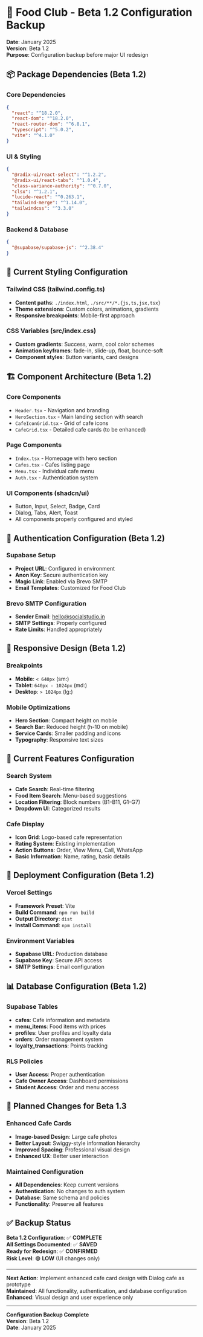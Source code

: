 # 🔧 Food Club - Beta 1.2 Configuration Backup

**Date**: January 2025  
**Version**: Beta 1.2  
**Purpose**: Configuration backup before major UI redesign

## 📦 **Package Dependencies (Beta 1.2)**

### **Core Dependencies**
```json
{
  "react": "^18.2.0",
  "react-dom": "^18.2.0",
  "react-router-dom": "^6.8.1",
  "typescript": "^5.0.2",
  "vite": "^4.1.0"
}
```

### **UI & Styling**
```json
{
  "@radix-ui/react-select": "^1.2.2",
  "@radix-ui/react-tabs": "^1.0.4",
  "class-variance-authority": "^0.7.0",
  "clsx": "^1.2.1",
  "lucide-react": "^0.263.1",
  "tailwind-merge": "^1.14.0",
  "tailwindcss": "^3.3.0"
}
```

### **Backend & Database**
```json
{
  "@supabase/supabase-js": "^2.38.4"
}
```

## 🎨 **Current Styling Configuration**

### **Tailwind CSS (tailwind.config.ts)**
- **Content paths**: `./index.html`, `./src/**/*.{js,ts,jsx,tsx}`
- **Theme extensions**: Custom colors, animations, gradients
- **Responsive breakpoints**: Mobile-first approach

### **CSS Variables (src/index.css)**
- **Custom gradients**: Success, warm, cool color schemes
- **Animation keyframes**: fade-in, slide-up, float, bounce-soft
- **Component styles**: Button variants, card designs

## 🏗️ **Component Architecture (Beta 1.2)**

### **Core Components**
- `Header.tsx` - Navigation and branding
- `HeroSection.tsx` - Main landing section with search
- `CafeIconGrid.tsx` - Grid of cafe icons
- `CafeGrid.tsx` - Detailed cafe cards (to be enhanced)

### **Page Components**
- `Index.tsx` - Homepage with hero section
- `Cafes.tsx` - Cafes listing page
- `Menu.tsx` - Individual cafe menu
- `Auth.tsx` - Authentication system

### **UI Components (shadcn/ui)**
- Button, Input, Select, Badge, Card
- Dialog, Tabs, Alert, Toast
- All components properly configured and styled

## 🔐 **Authentication Configuration (Beta 1.2)**

### **Supabase Setup**
- **Project URL**: Configured in environment
- **Anon Key**: Secure authentication key
- **Magic Link**: Enabled via Brevo SMTP
- **Email Templates**: Customized for Food Club

### **Brevo SMTP Configuration**
- **Sender Email**: hello@socialstudio.in
- **SMTP Settings**: Properly configured
- **Rate Limits**: Handled appropriately

## 📱 **Responsive Design (Beta 1.2)**

### **Breakpoints**
- **Mobile**: `< 640px` (sm:)
- **Tablet**: `640px - 1024px` (md:)
- **Desktop**: `> 1024px` (lg:)

### **Mobile Optimizations**
- **Hero Section**: Compact height on mobile
- **Search Bar**: Reduced height (h-10 on mobile)
- **Service Cards**: Smaller padding and icons
- **Typography**: Responsive text sizes

## 🎯 **Current Features Configuration**

### **Search System**
- **Cafe Search**: Real-time filtering
- **Food Item Search**: Menu-based suggestions
- **Location Filtering**: Block numbers (B1-B11, G1-G7)
- **Dropdown UI**: Categorized results

### **Cafe Display**
- **Icon Grid**: Logo-based cafe representation
- **Rating System**: Existing implementation
- **Action Buttons**: Order, View Menu, Call, WhatsApp
- **Basic Information**: Name, rating, basic details

## 🚀 **Deployment Configuration (Beta 1.2)**

### **Vercel Settings**
- **Framework Preset**: Vite
- **Build Command**: `npm run build`
- **Output Directory**: `dist`
- **Install Command**: `npm install`

### **Environment Variables**
- **Supabase URL**: Production database
- **Supabase Key**: Secure API access
- **SMTP Settings**: Email configuration

## 📊 **Database Configuration (Beta 1.2)**

### **Supabase Tables**
- **cafes**: Cafe information and metadata
- **menu_items**: Food items with prices
- **profiles**: User profiles and loyalty data
- **orders**: Order management system
- **loyalty_transactions**: Points tracking

### **RLS Policies**
- **User Access**: Proper authentication
- **Cafe Owner Access**: Dashboard permissions
- **Student Access**: Order and menu access

## 🔄 **Planned Changes for Beta 1.3**

### **Enhanced Cafe Cards**
- **Image-based Design**: Large cafe photos
- **Better Layout**: Swiggy-style information hierarchy
- **Improved Spacing**: Professional visual design
- **Enhanced UX**: Better user interaction

### **Maintained Configuration**
- **All Dependencies**: Keep current versions
- **Authentication**: No changes to auth system
- **Database**: Same schema and policies
- **Functionality**: Preserve all features

## ✅ **Backup Status**

**Beta 1.2 Configuration**: ✅ **COMPLETE**  
**All Settings Documented**: ✅ **SAVED**  
**Ready for Redesign**: ✅ **CONFIRMED**  
**Risk Level**: 🟢 **LOW** (UI changes only)

---

**Next Action**: Implement enhanced cafe card design with Dialog cafe as prototype  
**Maintained**: All functionality, authentication, and database configuration  
**Enhanced**: Visual design and user experience only

---

**Configuration Backup Complete**  
**Version**: Beta 1.2  
**Date**: January 2025

